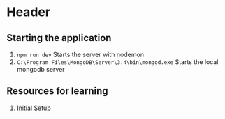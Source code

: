 # Header
## Starting the application
1. `npm run dev` Starts the server with nodemon
2. `C:\Program Files\MongoDB\Server\3.4\bin\mongod.exe` Starts the local mongodb server

## Resources for learning
1. [Initial Setup](https://zellwk.com/blog/crud-express-mongodb/) 
